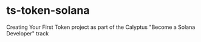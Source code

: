 # ts-token-solana
Creating Your First Token project as part of the Calyptus "Become a Solana Developer" track
